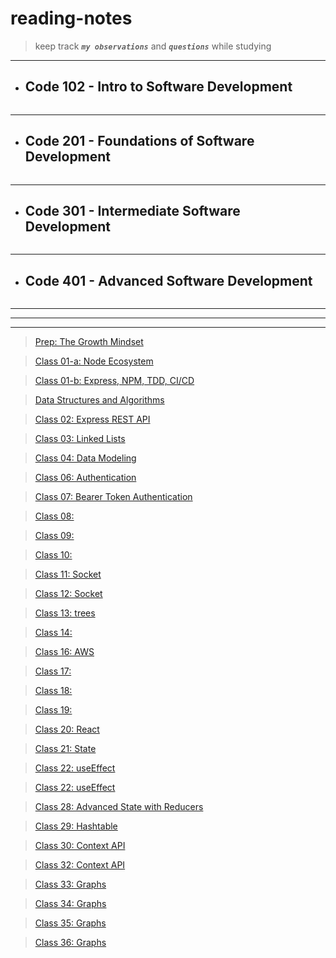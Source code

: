 # reading-notes

> keep track ***`my observations`*** and ***`questions`*** while studying

_______________


 * ## Code 102 - Intro to Software Development
```
```
____________________


 * ## Code 201 - Foundations of Software Development
```
```
_______________________


* ## Code 301 - Intermediate Software Development
```
```
_______________

* ## Code 401 - Advanced Software Development
```
```
_______________
_______________
_______________


> [Prep: The Growth Mindset](./Prep/GrowthMindset.md)<br/>

> [Class 01-a: Node Ecosystem](./Week1/NodeEcosystem.md)<br/>

> [Class 01-b: Express, NPM, TDD, CI/CD](./Week1/Class01b.md)<br/>

> [Data Structures and Algorithms](./Prep/DS&Algo.md)<br/>

>  [Class 02: Express REST API](./Week1/Class02.md)<br/>

>  [Class 03: Linked Lists](./Week1/Class03.md)<br/>

>  [Class 04: Data Modeling](./Week2/Class03.md)<br/>

>  [Class 06: Authentication](./Week2/class05.md)<br/> 

>  [Class 07: Bearer Token Authentication](./Week3/class07.md)<br/> 

>  [Class 08: ](./Week4/class08.md)<br/> 

>  [Class 09: ](./Week4/class09.md)<br/> 

>  [Class 10: ](./Week5/class10.md)<br/> 

>  [Class 11: Socket ](./Week5/class11.md)<br/>  

>  [Class 12: Socket ](./Week5/class12.md)<br/>  

>  [Class 13: trees ](./Week6/class13.md)<br/>  

>  [Class 14:  ](./Week6/class14.md)<br/>  

>  [Class 16: AWS ](./Week6/class16.md)<br/>  

>  [Class 17:  ](./Week7/class17.md)<br/>  

>  [Class 18:  ](./Week7/class18.md)<br/>  

>  [Class 19:  ](./Week7/class19.md)<br/>  

>  [Class 20: React ](./FE/Week1/class1.md)<br/>  

>  [Class 21: State ](./FE/Week1/class2.md)<br/>  

>  [Class 22: useEffect  ](./FE/Week1/class3.md)<br/>  

>  [Class 22: useEffect  ](./FE/Week1/class3.md)<br/>  

>  [Class 28: Advanced State with Reducers  ](./FE/Week2/class4.md)<br/>  

>  [Class 29: Hashtable  ](./FE/Week2/class5.md)<br/>  

>  [Class 30: Context API  ](./FE/Week3/class6.md)<br/>  

>  [Class 32: Context API  ](./FE/Week3/class7.md)<br/>  

>  [Class 33: Graphs  ](./FE/Week3/class8.md)<br/>  

>  [Class 34: Graphs  ](./FE/Week4/class9.md)<br/>  

>  [Class 35: Graphs  ](./FE/Week4/class10.md)<br/>  

>  [Class 36: Graphs  ](./FE/Week4/class11.md)<br/>  







 
 

